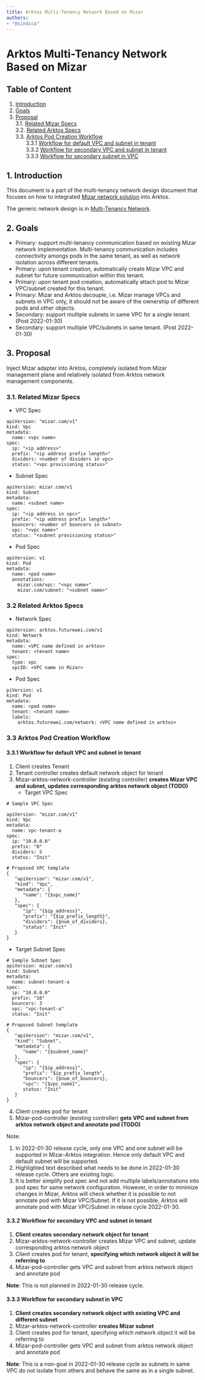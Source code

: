 ```yaml
---
title: Arktos Multi-Tenancy Network Based on Mizar
authors:
- "@sindica"
---
```


# Arktos Multi-Tenancy Network Based on Mizar

## Table of Content
1. [Introduction](#intro)
2. [Goals](#goal)
3. [Proposal](#proposal)<br>
   3.1. [Related Mizar Specs](#mizar-spec)<br>
   3.2. [Related Arktos Specs](#arktos-spec)<br>
   3.3. [Arktos Pod Creation Workflow](#pod-creation-wf)<br>
   &nbsp;&nbsp;&nbsp;&nbsp;&nbsp;&nbsp;&nbsp;3.3.1 [Workflow for default VPC and subnet in tenant](#pod-creation-default-wf)<br>
   &nbsp;&nbsp;&nbsp;&nbsp;&nbsp;&nbsp;&nbsp;3.3.2 [Workflow for secondary VPC and subnet in tenant](#pod-creation-second-vpc-wf)<br>
   &nbsp;&nbsp;&nbsp;&nbsp;&nbsp;&nbsp;&nbsp;3.3.3 [Workflow for secondary subnet in VPC](#pod-creation-second-subnet-wf)<br>

## 1. Introduction <a name="intro"></a>

This document is a part of the multi-tenancy network design document that focuses on how to integrated [Mizar network solution](https://github.com/CentaurusInfra/mizar) into Arktos.

The generic network design is in [Multi-Tenancy Network](multi-tenancy-network.md).

## 2. Goals <a name="goal"></a>

* Primary: support multi-tenancy communication based on existing Mizar network implementation. Multi-tenancy communication 
includes connectivity amongs pods in the same tenant, as well as network isolation across different tenants.
* Primary: upon tenant creation, automatically create Mizar VPC and subnet for future communication within this tenant.
* Primary: upon tenant pod creation, automatically attach pod to Mizar VPC/subnet created for this tenant.
* Primary: Mizar and Arktos decouple, i.e. Mizar manage VPCs and subnets in VPC only, it should not be aware of the ownership
of different pods and other objects.
* Secondary: support multiple subnets in same VPC for a single tenant. (Post 2022-01-30)
* Secondary: support multiple VPC/subnets in same tenant. (Post 2022-01-30)

## 3. Proposal <a name="proposal"></a>

Inject Mizar adapter into Arktos, completely isolated from Mizar management plane and relatively isolated from Arktos network
management components.

### 3.1. Related Mizar Specs <a name="mizar-spec"></a>

* VPC Spec
```
apiVersion: "mizar.com/v1"
kind: Vpc
metadata:
  name: <vpc name>
spec:
  ip: "<ip address>"
  prefix: "<ip address prefix length>"
  dividers: <number of dividers in vpc>
  status: "<vpc provisioning status>"
```

* Subnet Spec
```
apiVersion: mizar.com/v1
kind: Subnet
metadata:
  name: <subnet name>
spec:
  ip: "<ip address in vpc>"
  prefix: "<ip address prefix length>"
  bouncers: <number of bouncers in subnet>
  vpc: "<vpc name>"
  status: "<subnet provisioning status>"
```

* Pod Spec
```
apiVersion: v1
kind: Pod
metadata:
  name: <pod name>
  annotations:
    mizar.com/vpc: "<vpc name>"
    mizar.com/subnet: "<subnet name>"
```

### 3.2 Related Arktos Specs <a name="arktos-spec"></a>
* Network Spec
```
apiVersion: arktos.futurewei.com/v1
kind: Network
metadata:
  name: <VPC name defined in arktos>
  tenant: <tenant name>
spec:
  type: vpc
  vpcID: <VPC name in Mizar>
```

* Pod Spec
```
piVersion: v1
kind: Pod
metadata:
  name: <pod name> 
  tenant: <tenant name>
  labels:
    arktos.futurewei.com/network: <VPC name defined in arktos> 
```

### 3.3 Arktos Pod Creation Workflow <a name="pod-creation-wf"></a>
#### 3.3.1 Workflow for default VPC and subnet in tenant <a name="pod-creation-default-wf"></a>
1. Client creates Tenant
2. Tenant controller creates default network object for tenant
3. Mizar-arktos-network-controller (existing controller) **creates Mizar VPC and subnet, updates corresponding arktos network object (TODO)**
   * Target VPC Spec
```
# Sample VPC Spec

apiVersion: "mizar.com/v1"
kind: Vpc
metadata:
  name: vpc-tenant-a
spec:
  ip: "10.0.0.0"
  prefix: "8"
  dividers: 5
  status: "Init"

# Proposed VPC template
{
   "apiVersion": "mizar.com/v1",
   "kind": "Vpc",
   "metadata": {
      "name": "{$vpc_name}"
   },
   "spec": {
      "ip": "{$ip_address}",
      "prefix": "{$ip_prefix_length}",
      "dividers": {$num_of_dividers},
      "status": "Init"
   }
}
```

   * Target Subnet Spec
```
# Sample Subnet Spec
apiVersion: mizar.com/v1
kind: Subnet
metadata:
  name: subnet-tenant-a
spec:
  ip: "10.0.0.0"
  prefix: "16"
  bouncers: 3
  vpc: "vpc-tenant-a"
  status: "Init"
  
# Proposed Subnet template
{
   "apiVersion": "mizar.com/v1",
   "kind": "Subnet",
   "metadata": {
      "name": "{$subnet_name}"
   },
   "spec": {
      "ip": "{$ip_address}",
      "prefix": "$ip_prefix_length",
      "bouncers": {$num_of_bouncers},
      "vpc": "{$vpc_name}",
      status: "Init"
   }
}
```


4. Client creates pod for tenant
5. Mizar-pod-controller (existing controller) **gets VPC and subnet from arktos network object and annotate pod (TODO)**

Note:
1. In 2022-01-30 release cycle, only one VPC and one subnet will be supported in Mizar-Arktos integration. Hence only 
default VPC and default subnet will be supported.
2. Highlighted text described what needs to be done in 2022-01-30 release cycle. Others are existing logic.
3. It is better simplify pod spec and not add multiple labels/annotations into pod spec for same network configuration. However, in order to 
minimize changes in Mizar, Arktos will check whether it is possible to not annotate pod with Mizar VPC/Subnet. If it is not possible, Arktos
will annotate pod with Mizar VPC/Subnet in relase cycle 2022-01-30.

#### 3.3.2 Workflow for secondary VPC and subnet in tenant <a name="pod-creation-second-vpc-wf"></a>
1. **Client creates secondary network object for tenant**
2. Mizar-arktos-network-controller creates Mizar VPC and subnet, update corresponding arktos network object
3. Client creates pod for tenant, **specifying which network object it will be referring to**
4. Mizar-pod-controller gets VPC and subnet from arktos network object and annotate pod

**Note**: This is not planned in 2022-01-30 release cycle.

#### 3.3.3 Workflow for secondary subnet in VPC <a name="pod-creation-second-subnet-wf"></a>
1. **Client creates secondary network object with existing VPC and different subnet**
2. Mizar-arktos-network-controller **creates Mizar subnet**
3. Client creates pod for tenant, specifying which network object it will be referring to
4. Mizar-pod-controller gets VPC and subnet from arktos network object and annotate pod

**Note**: This is a non-goal in 2022-01-30 release cycle as subnets in same VPC do not isolate from others and behave the same as 
in a single subnet.


